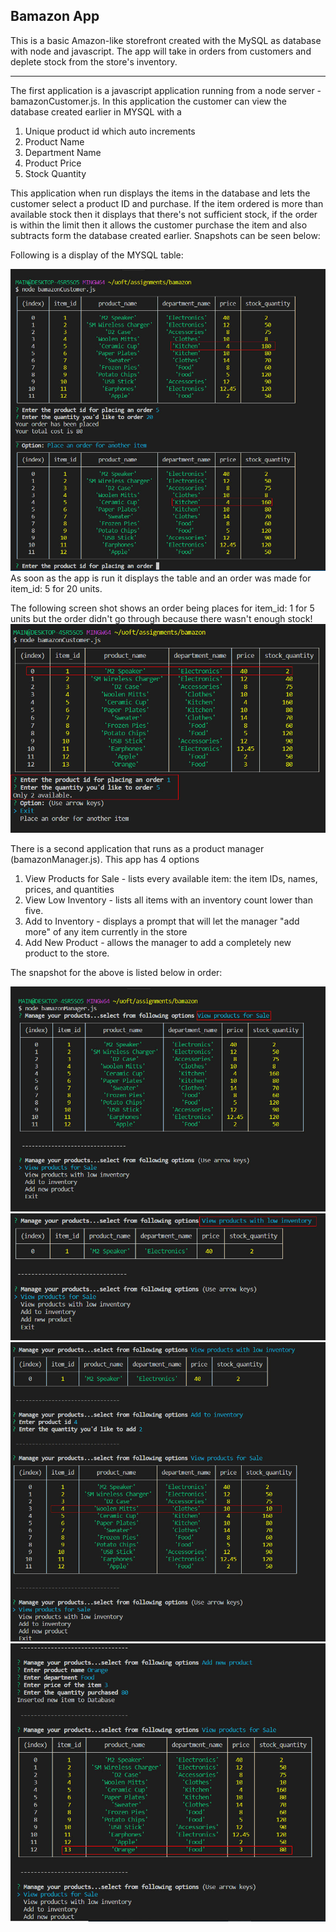 ## Bamazon App

This is a basic Amazon-like storefront created with the MySQL as database with node and javascript. The app will take in orders from customers and deplete stock from the store's inventory.

---

The first application is a javascript application running from a node server - bamazonCustomer.js. In this application the customer can view the database created earlier in MYSQL with a

1. Unique product id which auto increments
1. Product Name
1. Department Name
1. Product Price
1. Stock Quantity

This application when run displays the items in the database and lets the customer select a product ID and purchase. If the item ordered is more than available stock then it displays that there's not sufficient stock, if the order is within the limit then it allows the customer purchase the item and also subtracts form the database created earlier. Snapshots can be seen below:

Following is a display of the MYSQL table:

![](/images/bc-1.jpg)
As soon as the app is run it displays the table and an order was made for item_id: 5 for 20 units.

The following screen shot shows an order being places for item_id: 1 for 5 units but the order didn't go through because there wasn't enough stock!
![](/images/bc-2.jpg)

There is a second application that runs as a product manager (bamazonManager.js). This app has 4 options

1. View Products for Sale - lists every available item: the item IDs, names, prices, and quantities
1. View Low Inventory - lists all items with an inventory count lower than five.
1. Add to Inventory - displays a prompt that will let the manager "add more" of any item currently in the store
1. Add New Product - allows the manager to add a completely new product to the store.

The snapshot for the above is listed below in order:

![](/images/bm-1.jpg)
![](/images/bm-2.jpg)
![](/images/bm-3.jpg)
![](/images/bm-4.jpg)
